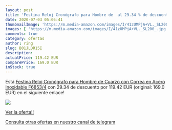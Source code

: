 ```yaml
---
layout: post
title: 'Festina Reloj Cronógrafo para Hombre de  al 29.34 % de descuento'
date: 2020-07-03 05:05:41
thumbnailImage: 'https://m.media-amazon.com/images/I/41zUMPjA+VL._SL200_.jpg'
images: [ 'https://m.media-amazon.com/images/I/41zUMPjA+VL._SL200_.jpg' ]
comments: true
category: ofertas
author: ring
slug: B01JLDR15I
description:
actualPrice: 119.42 EUR
comparePrice: 169.0 EUR
inStock: true
---
```


Está [Festina Reloj Cronógrafo para Hombre de Cuarzo con Correa en Acero Inoxidable F6853/4](https://www.amazon.com/dp/B01JLDR15I/?tag=redken08-20) con 29.34 de descuento por 119.42 EUR (original: 169.0 EUR) en el siguiente enlace!

[![](https://m.media-amazon.com/images/I/41zUMPjA+VL._SL200_.jpg)](https://www.amazon.com/dp/B01JLDR15I/?tag=redken08-20)

[Ver la oferta!!](https://www.amazon.com/dp/B01JLDR15I/?tag=redken08-20)

[Consulta otras ofertas en nuestro canal de telegram](https://t.me/s/ofertas25)
